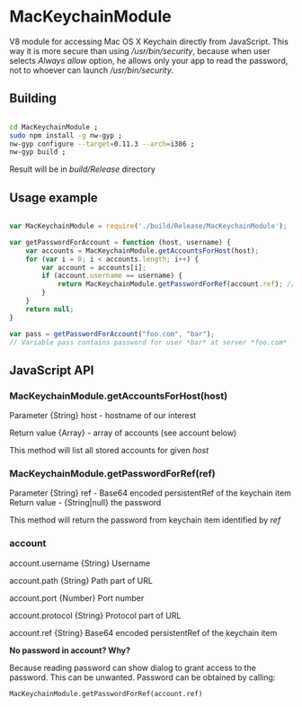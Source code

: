 # MacKeychainModule

V8 module for accessing Mac OS X Keychain directly from JavaScript. This way it is more secure than using */usr/bin/security*, because when user selects *Always allow* option, he allows only your app to read the password, not to whoever can launch */usr/bin/security*.

## Building

```Bash

cd MacKeychainModule ;
sudo npm install -g nw-gyp ;
nw-gyp configure --target=0.11.3 --arch=i386 ;
nw-gyp build ;

```

Result will be in *build/Release* directory

## Usage example

```JavaScript

var MacKeychainModule = require('./build/Release/MacKeychainModule');

var getPasswordForAccount = function (host, username) {
    var accounts = MacKeychainModule.getAccountsForHost(host);
    for (var i = 0; i < accounts.length; i++) {
        var account = accounts[i];
        if (account.username == username) {
            return MacKeychainModule.getPasswordForRef(account.ref); // Keychain might ask user to allow access
        }
    }
    return null;
}

var pass = getPasswordForAccount("foo.com", "bar");
// Variable pass contains password for user *bar* at server *foo.com*

```

## JavaScript API

### MacKeychainModule.getAccountsForHost(host)

Parameter {String} host - hostname of our interest

Return value {Array} - array of accounts (see account below)


This method will list all stored accounts for given *host*

### MacKeychainModule.getPasswordForRef(ref)

Parameter {String} ref - Base64 encoded persistentRef of the keychain item
Return value - {String|null} the password

This method will return the password from keychain item identified by *ref*

### account

account.username {String} Username

account.path {String} Path part of URL

account.port {Number} Port number

account.protocol {String} Protocol part of URL

account.ref {String} Base64 encoded persistentRef of the keychain item


**No password in account? Why?**

Because reading password can show dialog to grant access to the password. This can be unwanted. Password can be obtained by calling:

```MacKeychainModule.getPasswordForRef(account.ref)```
